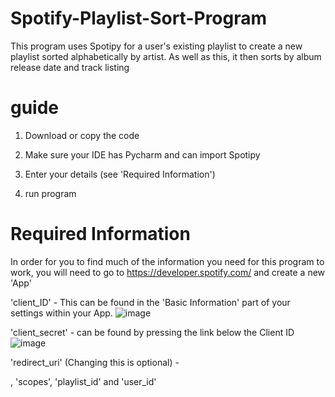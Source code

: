 # Spotify-Playlist-Sort-Program
This program uses Spotipy for a user's existing playlist to create a new playlist sorted alphabetically by artist. As well as this, it then sorts by album release date and track listing


# guide

1. Download or copy the code

2. Make sure your IDE has Pycharm and can import Spotipy

3. Enter your details (see 'Required Information')

4. run program


# Required Information
In order for you to find much of the information you need for this program to work, you will need to go to https://developer.spotify.com/ and create a new 'App'

'client_ID' - This can be found in the 'Basic Information' part of your settings within your App.
![image](https://github.com/blueberry2345/Spotify-Playlist-Sort-Program/assets/102472091/c1a08c6d-ca36-41e3-b15a-97cebfa1ba5d)

'client_secret' - can be found by pressing the link below the Client ID
![image](https://github.com/blueberry2345/Spotify-Playlist-Sort-Program/assets/102472091/1927db79-f3c3-4cd4-9905-aa557cf7ff3d)


'redirect_uri' (Changing this is optional) - 

, 'scopes', 'playlist_id' and 'user_id' 
